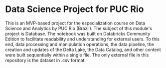 # Data Science Project for PUC Rio
This is an MVP-based project for the especialization course on Data Science and Analytics by PUC Rio (Brazil).
The subject of this module's project is Database.
The notebook was built on Databricks Community Edition to facilitate readability and understanding for external users. 
To this end, data processing and manipulation operations, the data pipeline, the creation and updates of the Delta Lake,
the Data Catalog, and other content were built sequentially within a single file. The only external file in this
repository is the dataset in .csv format.
